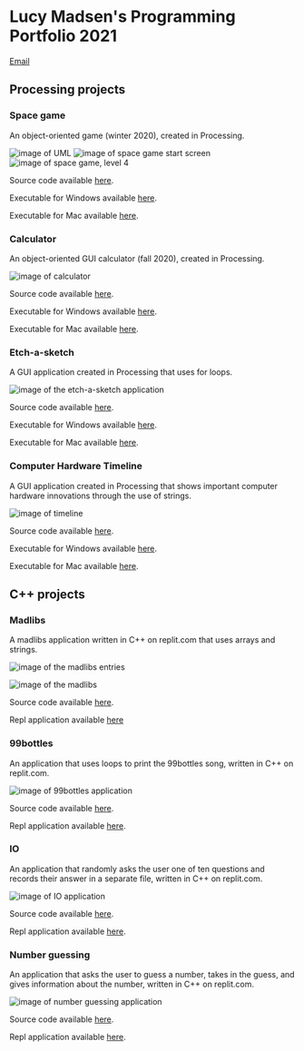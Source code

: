 # Lucy Madsen's Programming Portfolio 2021
[Email](mailto:lucinda.madsen@gmail.com)

## Processing projects

### Space game
An object-oriented game (winter 2020), created in Processing.

![image of UML](https://github.com/lucinda27/programming-portfolio/blob/gh-pages/Images/UML.png?raw=true)
![image of space game start screen](https://github.com/lucinda27/programming-portfolio/blob/gh-pages/Images/spacegame%20startscreen.png?raw=true)
![image of space game, level 4](https://github.com/lucinda27/programming-portfolio/blob/gh-pages/Images/spacegame%204.png?raw=true) 

Source code available [here](https://github.com/lucinda27/programming-portfolio/tree/gh-pages/src/Spacegame).

Executable for Windows available [here](https://github.com/lucinda27/programming-portfolio/blob/gh-pages/applications/Spacegame/application.windows64.zip).

Executable for Mac available [here](https://github.com/lucinda27/programming-portfolio/blob/gh-pages/applications/Spacegame/application.macosx.zip).

### Calculator
An object-oriented GUI calculator (fall 2020), created in Processing.

![image of calculator](https://github.com/lucinda27/programming-portfolio/blob/gh-pages/Images/calculator.png?raw=true)

Source code available [here](https://github.com/lucinda27/programming-portfolio/tree/gh-pages/src/Spacegame).

Executable for Windows available [here](https://github.com/lucinda27/programming-portfolio/blob/gh-pages/applications/Calculator/application.windows64.zip).

Executable for Mac available [here](https://github.com/lucinda27/programming-portfolio/blob/gh-pages/applications/Calculator/application.macosx.zip).

### Etch-a-sketch
A GUI application created in Processing that uses for loops.

![image of the etch-a-sketch application](https://github.com/lucinda27/programming-portfolio/blob/gh-pages/Images/etch-a-sketch.png?raw=true)

Source code available [here](https://github.com/lucinda27/programming-portfolio/tree/gh-pages/src/etch_a_sketch).

Executable for Windows available [here](https://github.com/lucinda27/programming-portfolio/blob/gh-pages/applications/etch-a-sketch/application.windows64.zip).

Executable for Mac available [here](https://github.com/lucinda27/programming-portfolio/blob/gh-pages/applications/etch-a-sketch/application.macosx.zip).

### Computer Hardware Timeline
A GUI application created in Processing that shows important computer hardware innovations through the use of strings.

![image of timeline](https://github.com/lucinda27/programming-portfolio/blob/gh-pages/Images/timeline.png?raw=true)

Source code available [here](https://github.com/lucinda27/programming-portfolio/tree/gh-pages/src/timeline).

Executable for Windows available [here](https://github.com/lucinda27/programming-portfolio/blob/gh-pages/applications/computertimeline/application.windows64.zip).

Executable for Mac available [here](https://github.com/lucinda27/programming-portfolio/blob/gh-pages/applications/computertimeline/application.macosx.zip).

## C++ projects

### Madlibs
A madlibs application written in C++ on replit.com that uses arrays and strings.

![image of the madlibs entries](https://github.com/lucinda27/programming-portfolio/blob/gh-pages/Images/madlibs%20entries.png?raw=true)

![image of the madlibs](https://github.com/lucinda27/programming-portfolio/blob/gh-pages/Images/madlibs.png?raw=true)

Source code available [here](https://github.com/lucinda27/programming-portfolio/tree/gh-pages/src/Madlibs).

Repl application available [here](https://replit.com/@LUCINDAMADSEN/madlibs#main.cpp)

### 99bottles
An application that uses loops to print the 99bottles song, written in C++ on replit.com.

![image of 99bottles application](https://github.com/lucinda27/programming-portfolio/blob/gh-pages/Images/99bottles.png?raw=true)

Source code available [here](https://github.com/lucinda27/programming-portfolio/tree/gh-pages/src/99bottles).

Repl application available [here](https://replit.com/@LUCINDAMADSEN/99bottles-2).

### IO
An application that randomly asks the user one of ten questions and records their answer in a separate file, written in C++ on replit.com.

![image of IO application](https://github.com/lucinda27/programming-portfolio/blob/gh-pages/Images/IO.png?raw=true)

Source code available [here](https://github.com/lucinda27/programming-portfolio/tree/gh-pages/src/IO).

Repl application available [here](https://replit.com/@LUCINDAMADSEN/I-O#main.cpp).

### Number guessing
An application that asks the user to guess a number, takes in the guess, and gives information about the number, written in C++ on replit.com.

![image of number guessing application](https://github.com/lucinda27/programming-portfolio/blob/gh-pages/Images/numberguessing.png?raw=true)

Source code available [here](https://github.com/lucinda27/programming-portfolio/tree/gh-pages/src/numberguessing).

Repl application available [here](https://replit.com/@LUCINDAMADSEN/Numberguessing#main.cpp).

